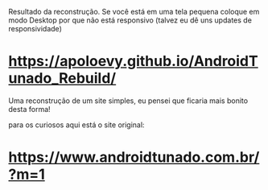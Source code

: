 Resultado da reconstrução.
  Se você está em uma tela pequena coloque em modo Desktop por que não está responsivo
  (talvez eu dê uns updates de responsividade)

# https://apoloevy.github.io/AndroidTunado_Rebuild/
Uma reconstrução de um site simples, eu pensei que ficaria mais bonito desta forma!
 
  para os curiosos aqui está o site original:
  # https://www.androidtunado.com.br/?m=1
